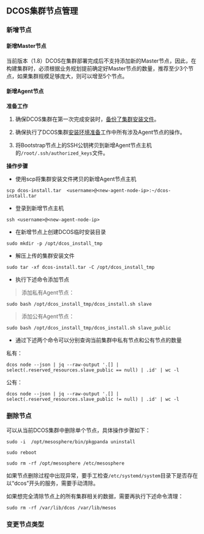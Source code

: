 ## DCOS集群节点管理

### 新增节点

#### 新增Master节点

当前版本（1.8）DCOS在集群部署完成后不支持添加新的Master节点，因此，在构建集群时，必须根据业务规划提前确定好Master节点的数量，推荐至少3个节点，如果集群规模足够庞大，则可以增至5个节点。

#### 新增Agent节点

**准备工作**

1. 确保DCOS集群在第一次完成安装时，[备份了集群安装文件](/dcos-install-backup-installer-file.md)。

2. 确保执行了DCOS集群[安装环境准备](/dcos-install-default.md)工作中所有涉及Agent节点的操作。

3. 将Bootstrap节点上的SSH公钥拷贝到新增Agent节点主机的`/root/.ssh/authorized_keys`文件。


**操作步骤**

* 使用scp将集群安装文件拷贝的新增Agent节点主机

`scp dcos-install.tar  <username>@<new-agent-node-ip>:~/dcos-install.tar`

* 登录到新增节点主机

`ssh <username>@<new-agent-node-ip>`

* 在新增节点上创建DCOS临时安装目录

`sudo mkdir -p /opt/dcos_install_tmp`

* 解压上传的集群安装文件

`sudo tar -xf dcos-install.tar -C /opt/dcos_install_tmp`

* 执行下述命令添加节点

> 添加私有Agent节点：

`sudo bash /opt/dcos_install_tmp/dcos_install.sh slave`

> 添加公有Agent节点：

`sudo bash /opt/dcos_install_tmp/dcos_install.sh slave_public`

* 通过下述两个命令可以分别查询当前集群中私有节点和公有节点的数量

私有：

`dcos node --json | jq --raw-output '.[] | select(.reserved_resources.slave_public == null) | .id' | wc -l`

公有：

`dcos node --json | jq --raw-output '.[] | select(.reserved_resources.slave_public != null) | .id' | wc -l`

### 删除节点

可以从当前DCOS集群中删除单个节点，具体操作步骤如下：

```
sudo -i  /opt/mesosphere/bin/pkgpanda uninstall

sudo reboot

sudo rm -rf /opt/mesosphere /etc/mesosphere 
```

如果节点删除过程中出现异常，要手工检查`/etc/systemd/system`目录下是否存在以“dcos”开头的服务，需要手动清除。

如果想完全清除节点上的所有集群相关的数据，需要再执行下述命令清理：

`sudo rm -rf /var/lib/dcos /var/lib/mesos`

### 变更节点类型

